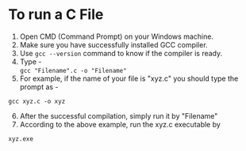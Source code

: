 # To run a C File
1. Open CMD (Command Prompt) on your Windows machine.
2. Make sure you have successfully installed GCC compiler.
3. Use ```gcc --version``` command to know if the compiler is ready.
4. Type -  
```gcc "Filename".c -o "Filename"```
5. For example, if the name of your file is "xyz.c" you should type the prompt as -  
```
gcc xyz.c -o xyz
```
6. After the successful compilation, simply run it by "Filename"
7. According to the above example, run the xyz.c executable by
```
xyz.exe
```
